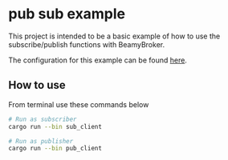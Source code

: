 # pub sub example

This project is intended to be a basic example of how to use the subscribe/publish functions with BeamyBroker.

The configuration for this example can be found [here](configuration). 

## How to use

From terminal use these commands below

```zsh
# Run as subscriber
cargo run --bin sub_client

# Run as publisher
cargo run --bin pub_client
```
